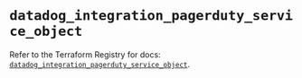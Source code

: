 # `datadog_integration_pagerduty_service_object`

Refer to the Terraform Registry for docs: [`datadog_integration_pagerduty_service_object`](https://registry.terraform.io/providers/datadog/datadog/3.69.0/docs/resources/integration_pagerduty_service_object).
